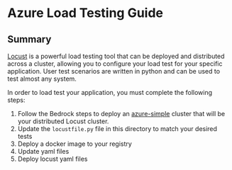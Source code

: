 # Azure Load Testing Guide

## Summary

[Locust](https://docs.locust.io/en/stable/index.html) is a powerful load testing tool that can be deployed and distributed across a cluster, allowing you to configure your load test for your specific application. User test scenarios are written in python and can be used to test almost any system.

In order to load test your application, you must complete the following steps:
1. Follow the Bedrock steps to deploy an [azure-simple](https://github.com/microsoft/bedrock/tree/master/cluster/environments/azure-simple) cluster that will be your distributed Locust cluster.
2. Update the `locustfile.py` file in this directory to match your desired tests
3. Deploy a docker image to your registry
4. Update yaml files
5. Deploy locust yaml files
